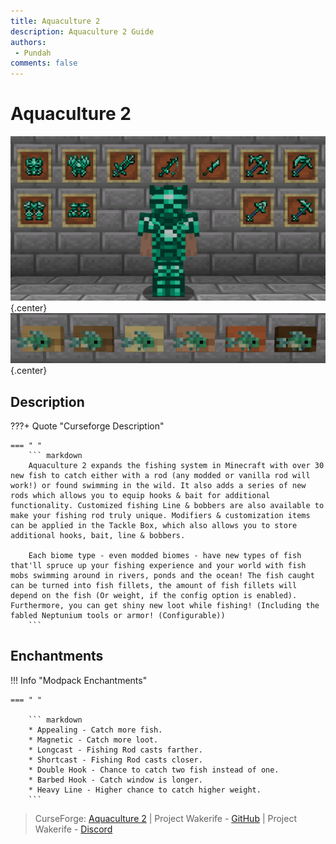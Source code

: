 ```yaml
---
title: Aquaculture 2
description: Aquaculture 2 Guide
authors: 
 - Pundah
comments: false
---
```

# Aquaculture 2
![](img/Aquaculture2.png){.center}
![](img/Aquaculture2fish.png){.center}
## Description
???+ Quote "Curseforge Description"

    === " "
        ``` markdown
        Aquaculture 2 expands the fishing system in Minecraft with over 30 new fish to catch either with a rod (any modded or vanilla rod will work!) or found swimming in the wild. It also adds a series of new rods which allows you to equip hooks & bait for additional functionality. Customized fishing Line & bobbers are also available to make your fishing rod truly unique. Modifiers & customization items can be applied in the Tackle Box, which also allows you to store additional hooks, bait, line & bobbers.
        
        Each biome type - even modded biomes - have new types of fish that'll spruce up your fishing experience and your world with fish mobs swimming around in rivers, ponds and the ocean! The fish caught can be turned into fish fillets, the amount of fish fillets will depend on the fish (Or weight, if the config option is enabled). Furthermore, you can get shiny new loot while fishing! (Including the fabled Neptunium tools or armor! (Configurable))
        ```
## Enchantments
!!! Info "Modpack Enchantments"

    === " "

        ``` markdown
        * Appealing - Catch more fish.
        * Magnetic - Catch more loot.
        * Longcast - Fishing Rod casts farther.
        * Shortcast - Fishing Rod casts closer.
        * Double Hook - Chance to catch two fish instead of one.
        * Barbed Hook - Catch window is longer.
        * Heavy Line - Higher chance to catch higher weight.
        ```
> CurseForge: [Aquaculture 2](https://www.curseforge.com/minecraft/mc-mods/aquaculture) | Project Wakerife - [GitHub](https://github.com/Pundah) | Project Wakerife - [Discord](https://discord.gg/M4HQTQ9g9f)